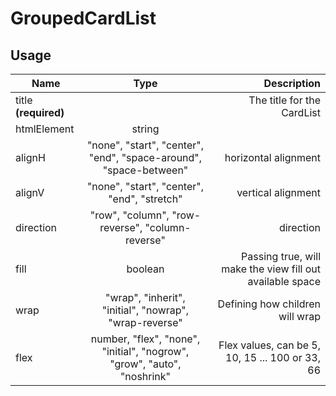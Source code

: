 <!-- 
This is an auto-generated markdown. 
You can change it in "/Users/daniel/Dev/allthings/elements/src/GroupedCardList/GroupedCardList.tsx" and run build:docs to update this file.
-->
# GroupedCardList

## Usage
| Name        | Type           | Description  |
| ----------- |:--------------:| ------------:|
|title **(required)**||The title for the CardList
|htmlElement|string|
|alignH|"none", "start", "center", "end", "space-around", "space-between"|horizontal alignment
|alignV|"none", "start", "center", "end", "stretch"|vertical alignment
|direction|"row", "column", "row-reverse", "column-reverse"|direction
|fill|boolean|Passing true, will make the view fill out available space
|wrap|"wrap", "inherit", "initial", "nowrap", "wrap-reverse"|Defining how children will wrap
|flex|number, "flex", "none", "initial", "nogrow", "grow", "auto", "noshrink"|Flex values, can be 5, 10, 15 ... 100 or 33, 66
